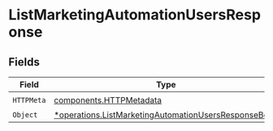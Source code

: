 # ListMarketingAutomationUsersResponse


## Fields

| Field                                                                                                                       | Type                                                                                                                        | Required                                                                                                                    | Description                                                                                                                 |
| --------------------------------------------------------------------------------------------------------------------------- | --------------------------------------------------------------------------------------------------------------------------- | --------------------------------------------------------------------------------------------------------------------------- | --------------------------------------------------------------------------------------------------------------------------- |
| `HTTPMeta`                                                                                                                  | [components.HTTPMetadata](../../models/components/httpmetadata.md)                                                          | :heavy_check_mark:                                                                                                          | N/A                                                                                                                         |
| `Object`                                                                                                                    | [*operations.ListMarketingAutomationUsersResponseBody](../../models/operations/listmarketingautomationusersresponsebody.md) | :heavy_minus_sign:                                                                                                          | N/A                                                                                                                         |
